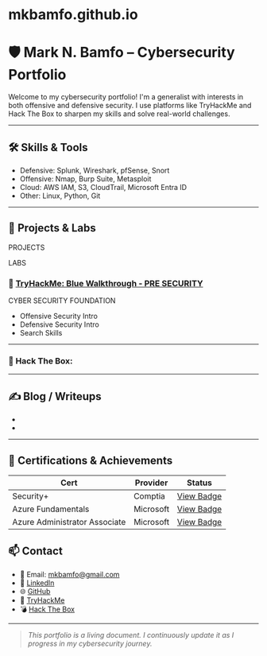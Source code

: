 # mkbamfo.github.io
# 🛡️ Mark N. Bamfo – Cybersecurity Portfolio

Welcome to my cybersecurity portfolio! I'm a generalist with interests in both offensive and defensive security. I use platforms like TryHackMe and Hack The Box to sharpen my skills and solve real-world challenges.

---

## 🛠️ Skills & Tools
- Defensive: Splunk, Wireshark, pfSense, Snort  
- Offensive: Nmap, Burp Suite, Metasploit  
- Cloud: AWS IAM, S3, CloudTrail, Microsoft Entra ID  
- Other: Linux, Python, Git  

---

## 🧪 Projects & Labs

PROJECTS



LABS 
### 🔹 [TryHackMe: Blue Walkthrough - PRE SECURITY](https://tryhackme.com/p/mkbamfo) 
CYBER SECURITY FOUNDATION
- Offensive Security Intro
- Defensive Security Intro
- Search Skills

---

### 🔹 Hack The Box:

---

## ✍️ Blog / Writeups

- 
- 


---

## 🏅 Certifications & Achievements

| Cert               | Provider        | Status     |
|--------------------|-----------------|------------|
| Security+          | Comptia         | [View Badge](https://www.credly.com/badges/e034281e-68d1-4612-bec9-8c73a30556c9/public_url) |
| Azure Fundamentals | Microsoft       | [View Badge](https://learn.microsoft.com/en-us/users/markbamfo-3825/credentials/8b4df469ece051be?ref=https%3A%2F%2Fwww.linkedin.com%2F) |
| Azure Administrator Associate | Microsoft | [View Badge](https://learn.microsoft.com/en-us/users/markbamfo-3825/credentials/9e15aa4656d22065?ref=https%3A%2F%2Fwww.linkedin.com%2F) |

## 📫 Contact
- 📧 Email: mkbamfo@gmail.com  
- 🔗 [LinkedIn](https://www.linkedin.com/in/mark-bamfo-31735a189/)  
- 🌐 [GitHub](https://github.com/mkbamfo)  
- 🧠 [TryHackMe](https://tryhackme.com/p/mkbamfo)  
- 💣 [Hack The Box](https://app.hackthebox.com/)

---

> *This portfolio is a living document. I continuously update it as I progress in my cybersecurity journey.*
